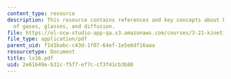 ```yaml
---
content_type: resource
description: This resource contains references and key concepts about kinetic theory
  of gases, glasses, and diffusion.
file: https://ol-ocw-studio-app-qa.s3.amazonaws.com/courses/3-21-kinetic-processes-in-materials-spring-2006/2e61649eb31cf5f7ef7ccf3f41cb3b88_ls16.pdf
file_type: application/pdf
parent_uid: f1d1babc-c43d-1f07-64ef-1e5e6df16aaa
resourcetype: Document
title: ls16.pdf
uid: 2e61649e-b31c-f5f7-ef7c-cf3f41cb3b88
---
```

